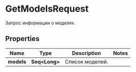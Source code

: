 

# GetModelsRequest

Запрос информации о моделях.

## Properties

Name | Type | Description | Notes
------------ | ------------- | ------------- | -------------
**models** | **Seq&lt;Long&gt;** | Список моделей. | 



